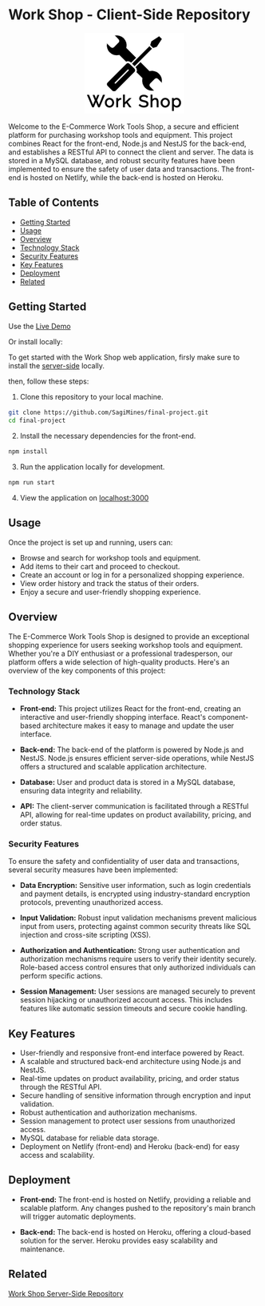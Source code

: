 # Work Shop - Client-Side Repository

<a href="https://www.workshop-il.com/"><p align="center">
<img src="./public/icons/workshop-logo.png">

</p></a>

Welcome to the E-Commerce Work Tools Shop, a secure and efficient platform for purchasing workshop tools and equipment. This project combines React for the front-end, Node.js and NestJS for the back-end, and establishes a RESTful API to connect the client and server. The data is stored in a MySQL database, and robust security features have been implemented to ensure the safety of user data and transactions. The front-end is hosted on Netlify, while the back-end is hosted on Heroku.

## Table of Contents

- [Getting Started](#getting-started)
- [Usage](#usage)
- [Overview](#overview)
- [Technology Stack](#technology-stack)
- [Security Features](#security-features)
- [Key Features](#key-features)
- [Deployment](#deployment)
- [Related](#related)

## Getting Started

Use the [Live Demo](https://www.workshop-il.com/)

Or install locally:

To get started with the Work Shop web application, firsly make sure to install the [server-side](https://github.com/SagiMines/final-project-nest-server) locally.

then, follow these steps:

1. Clone this repository to your local machine.

```bash
git clone https://github.com/SagiMines/final-project.git
cd final-project
```

2. Install the necessary dependencies for the front-end.

```bash
npm install
```

3. Run the application locally for development.

```bash
npm run start
```

4. View the application on [localhost:3000](localhost:3000)

## Usage

Once the project is set up and running, users can:

- Browse and search for workshop tools and equipment.
- Add items to their cart and proceed to checkout.
- Create an account or log in for a personalized shopping experience.
- View order history and track the status of their orders.
- Enjoy a secure and user-friendly shopping experience.

## Overview

The E-Commerce Work Tools Shop is designed to provide an exceptional shopping experience for users seeking workshop tools and equipment. Whether you're a DIY enthusiast or a professional tradesperson, our platform offers a wide selection of high-quality products. Here's an overview of the key components of this project:

### Technology Stack

- **Front-end:** This project utilizes React for the front-end, creating an interactive and user-friendly shopping interface. React's component-based architecture makes it easy to manage and update the user interface.

- **Back-end:** The back-end of the platform is powered by Node.js and NestJS. Node.js ensures efficient server-side operations, while NestJS offers a structured and scalable application architecture.

- **Database:** User and product data is stored in a MySQL database, ensuring data integrity and reliability.

- **API:** The client-server communication is facilitated through a RESTful API, allowing for real-time updates on product availability, pricing, and order status.

### Security Features

To ensure the safety and confidentiality of user data and transactions, several security measures have been implemented:

- **Data Encryption:** Sensitive user information, such as login credentials and payment details, is encrypted using industry-standard encryption protocols, preventing unauthorized access.

- **Input Validation:** Robust input validation mechanisms prevent malicious input from users, protecting against common security threats like SQL injection and cross-site scripting (XSS).

- **Authorization and Authentication:** Strong user authentication and authorization mechanisms require users to verify their identity securely. Role-based access control ensures that only authorized individuals can perform specific actions.

- **Session Management:** User sessions are managed securely to prevent session hijacking or unauthorized account access. This includes features like automatic session timeouts and secure cookie handling.

## Key Features

- User-friendly and responsive front-end interface powered by React.
- A scalable and structured back-end architecture using Node.js and NestJS.
- Real-time updates on product availability, pricing, and order status through the RESTful API.
- Secure handling of sensitive information through encryption and input validation.
- Robust authentication and authorization mechanisms.
- Session management to protect user sessions from unauthorized access.
- MySQL database for reliable data storage.
- Deployment on Netlify (front-end) and Heroku (back-end) for easy access and scalability.

## Deployment

- **Front-end:** The front-end is hosted on Netlify, providing a reliable and scalable platform. Any changes pushed to the repository's main branch will trigger automatic deployments.

- **Back-end:** The back-end is hosted on Heroku, offering a cloud-based solution for the server. Heroku provides easy scalability and maintenance.

## Related

[Work Shop Server-Side Repository](https://github.com/SagiMines/final-project-nest-server)
